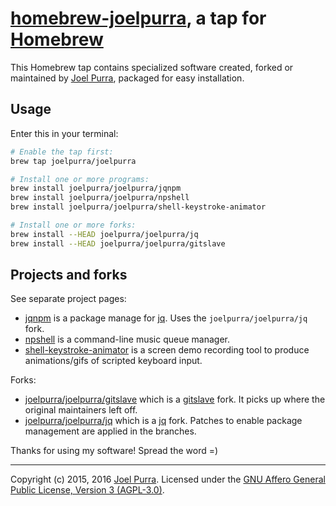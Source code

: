 # [homebrew-joelpurra](https://github.com/joelpurra/homebrew-joelpurra), a tap for [Homebrew](http://brew.sh/)

This Homebrew tap contains specialized software created, forked or maintained by [Joel Purra](http://joelpurra.com/), packaged for easy installation.



## Usage

Enter this in your terminal:

```bash
# Enable the tap first:
brew tap joelpurra/joelpurra

# Install one or more programs:
brew install joelpurra/joelpurra/jqnpm
brew install joelpurra/joelpurra/npshell
brew install joelpurra/joelpurra/shell-keystroke-animator

# Install one or more forks:
brew install --HEAD joelpurra/joelpurra/jq
brew install --HEAD joelpurra/joelpurra/gitslave
```

## Projects and forks

See separate project pages:

- [jqnpm](https://github.com/joelpurra/jqnpm) is a package manage for [jq](https://stedolan.github.io/jq/). Uses the `joelpurra/joelpurra/jq` fork.
- [npshell](https://github.com/joelpurra/npshell) is a command-line music queue manager.
- [shell-keystroke-animator](https://github.com/joelpurra/shell-keystroke-animator) is a screen demo recording tool to produce animations/gifs of scripted keyboard input.


Forks:

- [joelpurra/joelpurra/gitslave](https://github.com/joelpurra/gitslave) which is a [gitslave](http://gitslave.sourceforge.net/) fork. It picks up where the original maintainers left off.
- [joelpurra/joelpurra/jq](https://github.com/joelpurra/jq) which is a [jq](https://stedolan.github.io/jq/) fork. Patches to enable package management are applied in the branches.


Thanks for using my software! Spread the word =)



---

Copyright (c) 2015, 2016 [Joel Purra](http://joelpurra.com/). Licensed under the [GNU Affero General Public License, Version 3 (AGPL-3.0)](https://www.gnu.org/licenses/agpl-3.0.html).
